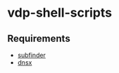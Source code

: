 # vdp-shell-scripts

## Requirements

- [subfinder](https://github.com/projectdiscovery/subfinder)
- [dnsx](https://github.com/projectdiscovery/dnsx)
